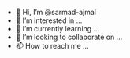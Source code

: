 - 👋 Hi, I’m @sarmad-ajmal
- 👀 I’m interested in ...
- 🌱 I’m currently learning ...
- 💞️ I’m looking to collaborate on ...
- 📫 How to reach me ...

<!---
sarmad-ajmal/sarmad-ajmal is a ✨ special ✨ repository because its `README.md` (this file) appears on your GitHub profile.
You can click the Preview link to take a look at your changes.
--->
